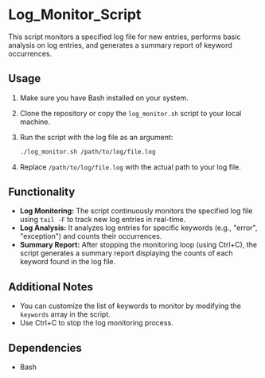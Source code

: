 # Log_Monitor_Script

This script monitors a specified log file for new entries, performs basic analysis on log entries, and generates a summary report of keyword occurrences.

## Usage

1. Make sure you have Bash installed on your system.
2. Clone the repository or copy the `log_monitor.sh` script to your local machine.
3. Run the script with the log file as an argument:

    ```bash
    ./log_monitor.sh /path/to/log/file.log
    ```

4. Replace `/path/to/log/file.log` with the actual path to your log file.

## Functionality

- **Log Monitoring:** The script continuously monitors the specified log file using `tail -F` to track new log entries in real-time.
- **Log Analysis:** It analyzes log entries for specific keywords (e.g., "error", "exception") and counts their occurrences.
- **Summary Report:** After stopping the monitoring loop (using Ctrl+C), the script generates a summary report displaying the counts of each keyword found in the log file.

## Additional Notes

- You can customize the list of keywords to monitor by modifying the `keywords` array in the script.
- Use Ctrl+C to stop the log monitoring process.

## Dependencies

- Bash
